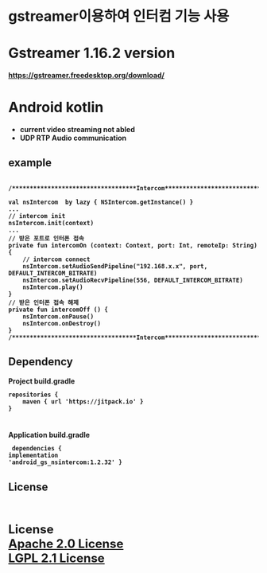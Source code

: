 # gstreamer이용하여 인터컴 기능 사용

# Gstreamer 1.16.2 version <b>
  https://gstreamer.freedesktop.org/download/
# Android kotlin<br>
- current video streaming not abled
- UDP RTP Audio communication


<p><p>
<h2> example<br></h2>
<pre><code>
/***********************************Intercom***********************************/<br>
val nsIntercom  by lazy { NSIntercom.getInstance() }
...
// intercom init
nsIntercom.init(context)
...
// 받은 포트로 인터폰 접속
private fun intercomOn (context: Context, port: Int, remoteIp: String) {
    // intercom connect
    nsIntercom.setAudioSendPipeline("192.168.x.x", port, DEFAULT_INTERCOM_BITRATE)
    nsIntercom.setAudioRecvPipeline(556, DEFAULT_INTERCOM_BITRATE)
    nsIntercom.play()
}
// 받은 인터폰 접속 해제
private fun intercomOff () {
    nsIntercom.onPause()
    nsIntercom.onDestroy()
}
/***********************************Intercom***********************************/
</code></pre>
<p><p>

<h2>Dependency<br></h2>
Project build.gradle
<code><pre>
repositories {
    maven { url 'https://jitpack.io' }
}

</pre></code>
Application build.gradle
<code><pre>
dependencies {
	implementation '<com class="github astroluj:a"></com>android_gs_nsintercom:1.2.32'
}
</pre></code>

<h2>License</h2><br>
<p style="font-size:x-large">
  License<br>
  <a href="http://www.apache.org/licenses/LICENSE-2.0">
      Apache 2.0 License
  </a>
  <br>
  <a href="https://www.gnu.org/licenses/lgpl-2.1.html">
      LGPL 2.1 License
  </a>
</p>



